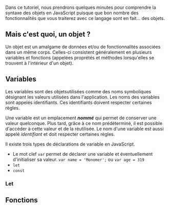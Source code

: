 Dans ce tutoriel, nous prendrons quelques minutes pour comprendre la syntaxe des objets en JavaScript puisque que bon nombre des fonctionnalités que vous traiterez avec ce langage sont en fait... des objets.

## Mais c'est quoi, un objet ?

Un objet est un amalgame de données et/ou de fonctionnalités associées dans un même corps. Celles-ci consistent généralement en plusieurs variables et fonctions (appelées proprétés et méthodes lorsqu'elles se trouvent à l'intérieur d'un objet).

## Variables

Les variables sont des objetsutilisées comme des noms symboliques désignant les valeurs utilisées dans l'application. Les noms des variables sont appelés identifiants. Ces identifiants doivent respecter certaines règles.

Une variable est un emplacement ***nommé*** qui permet de conserver une valeur quelconque. Plus tard, grâce à ce nom prédéterminé, il est possible d'accéder à cette valeur et de la réutilisée. Le nom d'une variable est aussi appelé *identifiant* et doit respecter certaines règles.

Il existe trois types de déclarations de variable en JavaScript.
- Le mot clef `var` permet de déclarer une variable et éventuellement d'initialiser sa valeur.
  `var name = 'Monomer';` ou `var age = 319`
- `let`
- `const`
### Let

## Fonctions
